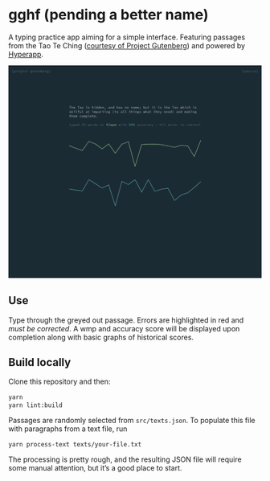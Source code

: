 # gghf (pending a better name)

A typing practice app aiming for a simple interface. Featuring passages from
the Tao Te Ching ([courtesy of Project Gutenberg][0]) and powered by
[Hyperapp][1].

![screenshot](screenshot.png)

## Use

Type through the greyed out passage. Errors are highlighted in red and *must be
corrected*. A wmp and accuracy score will be displayed upon completion along
with basic graphs of historical scores.

## Build locally

Clone this repository and then:

    yarn
    yarn lint:build

Passages are randomly selected from `src/texts.json`. To populate this file
with paragraphs from a text file, run

    yarn process-text texts/your-file.txt

The processing is pretty rough, and the resulting JSON file will require some
manual attention, but it&rsquo;s a good place to start.

[0]: http://www.gutenberg.org/ebooks/216
[1]: https://hyperapp.js.org/
